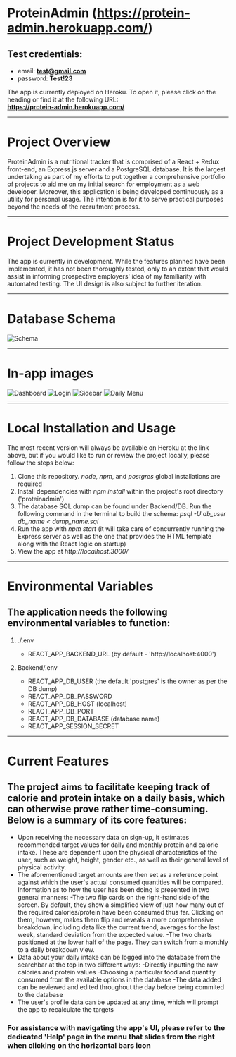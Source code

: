 # ProteinAdmin (https://protein-admin.herokuapp.com/)
## Test credentials:
- email: **test@gmail.com**
- password: **Test!23**

The app is currently deployed on Heroku. To open it, please click on the heading or find it at the following URL:  
**https://protein-admin.herokuapp.com/**

***

# Project Overview
ProteinAdmin is a nutritional tracker that is comprised of a React + Redux front-end, an Express.js server and a PostgreSQL database. It is the largest undertaking as part of my efforts to put together a comprehensive portfolio of projects to aid me on my initial search for employment as a web developer. Moreover, this application is being developed continuously as a utility for personal usage. The intention is for it to serve practical purposes beyond the needs of the recruitment process.   

***

# Project Development Status
The app is currently in development. While the features planned have been implemented, it has not been thoroughly tested, only to an extent that would assist in informing prospective employers' idea of my familiarity with automated testing. The UI design is also subject to further iteration. 

***



# Database Schema

![Schema](./Backend/DB_Diagram.png)

***

# In-app images

![Dashboard](./public/Exhibition1.png)
![Login](./public/Exhibition4.png)
![Sidebar](./public/Exhibition2.png)
![Daily Menu](./public/Exhibition3.png)

***

# Local Installation and Usage
The most recent version will always be available on Heroku at the link above, but if you would like to run or review the project locally, please follow the steps below:  

1. Clone this repository. *node*, *npm*, and *postgres* global installations are required
2. Install dependencies with *npm install* within the project's root directory ('proteinadmin')
3. The database SQL dump can be found under Backend/DB. Run the following command in the terminal to build the schema: *psql -U db_user db_name < dump_name.sql*
4. Run the app with *npm start* (it will take care of concurrently running the Express server as well as the one that provides the HTML template along with the React logic on startup)
5. View the app at *http://localhost:3000/*

***

# Environmental Variables
## The application needs the following environmental variables to function:
1. ./.env
    - REACT_APP_BACKEND_URL (by default - 'http://localhost:4000')

2. Backend/.env
    - REACT_APP_DB_USER (the default 'postgres' is the owner as per the DB dump)
    - REACT_APP_DB_PASSWORD
    - REACT_APP_DB_HOST (localhost)
    - REACT_APP_DB_PORT
    - REACT_APP_DB_DATABASE (database name)
    - REACT_APP_SESSION_SECRET

***

# Current Features
## The project aims to facilitate keeping track of calorie and protein intake on a daily basis, which can otherwise prove rather time-consuming. Below is a summary of its core features:

- Upon receiving the necessary data on sign-up, it estimates recommended target values for daily and monthly protein and calorie intake. These are dependent upon the physical characteristics of the user, such as weight, height, gender etc., as well as their general level of physical activity.
- The aforementioned target amounts are then set as a reference point against which the user's actual consumed quantities will be compared. Information as to how the user has been doing is presented in two general manners:
    -The two flip cards on the right-hand side of the screen. By default, they show a simplified view of just how many out of the required calories/protein have been consumed thus far. Clicking on them, however, makes them flip and reveals a more comprehensive breakdown, including data like the current trend, averages for the last week, standard deviation from the expected value.
    -The two charts positioned at the lower half of the page. They can switch from a monthly to a daily breakdown view.
- Data about your daily intake can be logged into the database from the searchbar at the top in two different ways:
    -Directly inputting the raw calories and protein values
    -Choosing a particular food and quantity consumed from the available options in the database
    -The data added can be reviewed and edited throughout the day before being commited to the database
- The user's profile data can be updated at any time, which will prompt the app to recalculate the targets

### For assistance with navigating the app's UI, please refer to the dedicated 'Help' page in the menu that slides from the right when clicking on the horizontal bars icon
